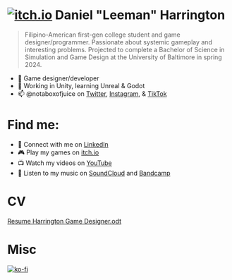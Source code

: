 # [![itch.io](https://img.itch.zone/aW1nLzE0MDM2NjMxLnBuZw==/35x35%23/KEmU7F.png)](https://notaboxofjuice.itch.io) Daniel "Leeman" Harrington

> Filipino-American first-gen college student and game designer/programmer. Passionate about systemic gameplay and interesting problems. Projected to complete a Bachelor of Science in Simulation and Game Design at the University of Baltimore in spring 2024.
- 🔮 Game designer/developer
- 🌱 Working in Unity, learning Unreal & Godot
- 📫 @notaboxofjuice on [Twitter](https://twitter.com/notaboxofjuice), [Instagram](https://instagram.com/notaboxofjuice), & [TikTok](https://www.tiktok.com/@notaboxofjuice)

# Find me:

- 🤝 Connect with me on [LinkedIn](https://www.linkedin.com/in/leemanh/)
- 🎮 Play my games on [itch.io](https://notaboxofjuice.itch.io/)
- 📺 Watch my videos on [YouTube](https://www.youtube.com/channel/UCTWeuKSEE43_JkrgPveYKHg)
- 🎵 Listen to my music on [SoundCloud](https://soundcloud.com/atlasetiquette) and [Bandcamp](https://politeness.bandcamp.com)

# CV

[Resume Harrington Game Designer.odt](https://github.com/notaboxofjuice/notaboxofjuice/files/13401044/Resume.Harrington.Game.Designer.odt)

# Misc

[![ko-fi](https://ko-fi.com/img/githubbutton_sm.svg)](https://ko-fi.com/L3L1R5PS5)
<!---
notaboxofjuice/notaboxofjuice is a ✨ special ✨ repository because its `README.md` (this file) appears on your GitHub profile.
You can click the Preview link to take a look at your changes.
--->
